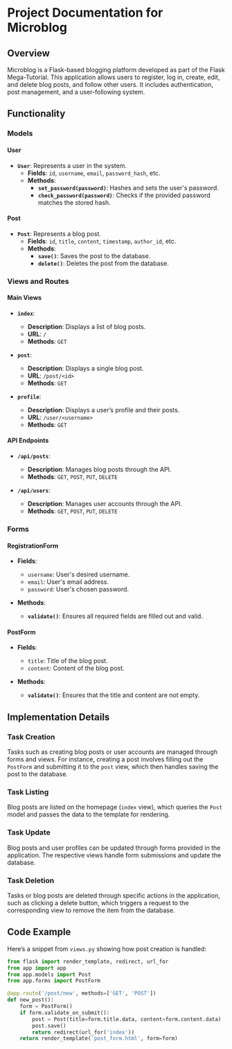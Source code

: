 # Project Documentation for Microblog

## Overview

Microblog is a Flask-based blogging platform developed as part of the Flask Mega-Tutorial. This application allows users to register, log in, create, edit, and delete blog posts, and follow other users. It includes authentication, post management, and a user-following system.

## Functionality

### Models

#### User

- **`User`**: Represents a user in the system.
  - **Fields**: `id`, `username`, `email`, `password_hash`, etc.
  - **Methods**:
    - **`set_password(password)`**: Hashes and sets the user's password.
    - **`check_password(password)`**: Checks if the provided password matches the stored hash.

#### Post

- **`Post`**: Represents a blog post.
  - **Fields**: `id`, `title`, `content`, `timestamp`, `author_id`, etc.
  - **Methods**:
    - **`save()`**: Saves the post to the database.
    - **`delete()`**: Deletes the post from the database.

### Views and Routes

#### Main Views

- **`index`**:
  - **Description**: Displays a list of blog posts.
  - **URL**: `/`
  - **Methods**: `GET`

- **`post`**:
  - **Description**: Displays a single blog post.
  - **URL**: `/post/<id>`
  - **Methods**: `GET`

- **`profile`**:
  - **Description**: Displays a user’s profile and their posts.
  - **URL**: `/user/<username>`
  - **Methods**: `GET`

#### API Endpoints

- **`/api/posts`**:
  - **Description**: Manages blog posts through the API.
  - **Methods**: `GET`, `POST`, `PUT`, `DELETE`

- **`/api/users`**:
  - **Description**: Manages user accounts through the API.
  - **Methods**: `GET`, `POST`, `PUT`, `DELETE`

### Forms

#### RegistrationForm

- **Fields**:
  - `username`: User's desired username.
  - `email`: User's email address.
  - `password`: User's chosen password.

- **Methods**:
  - **`validate()`**: Ensures all required fields are filled out and valid.

#### PostForm

- **Fields**:
  - `title`: Title of the blog post.
  - `content`: Content of the blog post.

- **Methods**:
  - **`validate()`**: Ensures that the title and content are not empty.

## Implementation Details

### Task Creation

Tasks such as creating blog posts or user accounts are managed through forms and views. For instance, creating a post involves filling out the `PostForm` and submitting it to the `post` view, which then handles saving the post to the database.

### Task Listing

Blog posts are listed on the homepage (`index` view), which queries the `Post` model and passes the data to the template for rendering.

### Task Update

Blog posts and user profiles can be updated through forms provided in the application. The respective views handle form submissions and update the database.

### Task Deletion

Tasks or blog posts are deleted through specific actions in the application, such as clicking a delete button, which triggers a request to the corresponding view to remove the item from the database.

## Code Example

Here’s a snippet from `views.py` showing how post creation is handled:

```python
from flask import render_template, redirect, url_for
from app import app
from app.models import Post
from app.forms import PostForm

@app.route('/post/new', methods=['GET', 'POST'])
def new_post():
    form = PostForm()
    if form.validate_on_submit():
        post = Post(title=form.title.data, content=form.content.data)
        post.save()
        return redirect(url_for('index'))
    return render_template('post_form.html', form=form)
